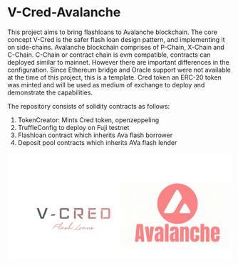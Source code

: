 # V-Cred-Avalanche
This project aims to bring flashloans to Avalanche blockchain. The core concept V-Cred is the safer flash loan design pattern, and implementing it on side-chains.
Avalanche blockchain comprises of P-Chain, X-Chain and C-Chain. C-Chain or contract chain is evm compatible, contracts can deployed similar to mainnet. However there are important differences in the configuration. Since Ethereum bridge and Oracle support were not available at the time of this project, this is a template. Cred token an ERC-20 token was minted and will be used as medium of exchange to deploy and demonstrate the capabilities.

The repository consists of solidity contracts as follows:
1. TokenCreator: Mints Cred token, openzeppeling
2. TruffleConfig to deploy on Fuji testnet
3. Flashloan contract which inherits Ava flash borrower
4. Deposit pool contracts which inherits AVa flash lender

![alt text](./assets/image1.png)
